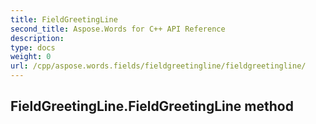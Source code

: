```yaml
---
title: FieldGreetingLine
second_title: Aspose.Words for C++ API Reference
description: 
type: docs
weight: 0
url: /cpp/aspose.words.fields/fieldgreetingline/fieldgreetingline/
---
```

## FieldGreetingLine.FieldGreetingLine method




